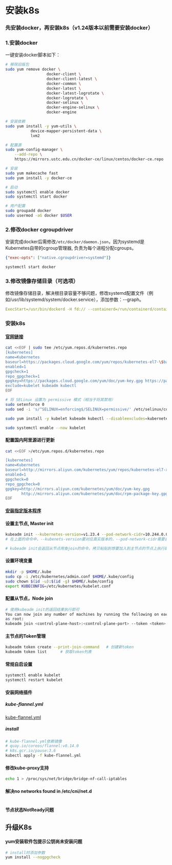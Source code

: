 # 安装k8s

### 先安装docker，再安装k8s（v1.24版本以前需要安装docker）
### 1.安装docker
一键安装docker脚本如下：
```bash
# 移除旧版包
sudo yum remove docker \
                  docker-client \
                  docker-client-latest \
                  docker-common \
                  docker-latest \
                  docker-latest-logrotate \
                  docker-logrotate \
                  docker-selinux \
                  docker-engine-selinux \
                  docker-engine

# 安装依赖
sudo yum install -y yum-utils \
           device-mapper-persistent-data \
           lvm2

# 配置源
sudo yum-config-manager \
    --add-repo \
    https://mirrors.ustc.edu.cn/docker-ce/linux/centos/docker-ce.repo

# 安装
sudo yum makecache fast
sudo yum install -y docker-ce

# 启动
sudo systemctl enable docker
sudo systemctl start docker

# 用户配置
sudo groupadd docker
sudo usermod -aG docker $USER
```

### 2.修改docker cgroupdriver
安装完成docker后需修改`/etc/docker/daemon.json`，因为systemd是Kubernetes自带的cgroup管理器, 负责为每个进程分配cgroups。
```json
{"exec-opts": ["native.cgroupdriver=systemd"]}
```
```bash
systemctl start docker
```

### 3.修改镜像存储目录（可选项）
修改镜像存储目录，解决根目录容量不够问题，修改systemd配置文件（例如/usr/lib/systemd/system/docker.service），添加参数：--graph。
```yaml
ExecStart=/usr/bin/dockerd -H fd:// --containerd=/run/containerd/containerd.sock --graph /data/docker
```

### 安装k8s

#### [官网链接](https://kubernetes.io/zh-cn/docs/setup/production-environment/tools/kubeadm/install-kubeadm/)
```bash
cat <<EOF | sudo tee /etc/yum.repos.d/kubernetes.repo
[kubernetes]
name=Kubernetes
baseurl=https://packages.cloud.google.com/yum/repos/kubernetes-el7-\$basearch
enabled=1
gpgcheck=1
repo_gpgcheck=1
gpgkey=https://packages.cloud.google.com/yum/doc/yum-key.gpg https://packages.cloud.google.com/yum/doc/rpm-package-key.gpg
exclude=kubelet kubeadm kubectl
EOF

# 将 SELinux 设置为 permissive 模式（相当于将其禁用）
sudo setenforce 0
sudo sed -i 's/^SELINUX=enforcing$/SELINUX=permissive/' /etc/selinux/config

sudo yum install -y kubelet kubeadm kubectl --disableexcludes=kubernetes

sudo systemctl enable --now kubelet
```

#### 配置国内阿里源进行更新
```bash
cat <<EOF >/etc/yum.repos.d/kubernetes.repo

[kubernetes]
name=Kubernetes
baseurl=http://mirrors.aliyun.com/kubernetes/yum/repos/kubernetes-el7-x86_64
enabled=1
gpgcheck=0
repo_gpgcheck=0
gpgkey=http://mirrors.aliyun.com/kubernetes/yum/doc/yum-key.gpg
       http://mirrors.aliyun.com/kubernetes/yum/doc/rpm-package-key.gpg
EOF
```

#### [安装指定版本程序](https://github.com/miaoyc666/rd-manual/blob/main/Install/README.md)


#### 设置主节点, Master init
```bash
kubeadm init --kubernetes-version=v1.23.4 --pod-network-cidr=10.244.0.0/16 --apiserver-advertise-address=10.249.192.42
# 在上面的命令中，--kubenets-version要对应真实版本的，--pod-network-cidr需要自己想一个网段，--apiserver-advertise-address这个master的ip，即当前master的IP

# kubeadm init会返回从节点用鱼join的命令，拷贝粘贴到想要加入到主节点的节点上执行即可
```

#### 设置环境变量
```bash
mkdir -p $HOME/.kube
sudo cp -i /etc/kubernetes/admin.conf $HOME/.kube/config
sudo chown $(id -u):$(id -g) $HOME/.kube/config
export KUBECONFIG=/etc/kubernetes/kubelet.conf
```

#### 配置从节点，Node join
```bash
# 使用kubeadm init的返回结果执行即可
You can now join any number of machines by running the following on each node
as root:
kubeadm join <control-plane-host>:<control-plane-port> --token <token> --discovery-token-ca-cert-hash sha256:<hash>
```

#### 主节点的Token管理
```bash
kubeadm token create --print-join-command   # 创建新token
kubeadm token list      # 获取token列表
```

#### 常规自启设置
```bash
systemctl enable kubelet
systemctl restart kubelet
```

#### 安装网络插件
##### kube-flannel.yml
[kube-flannel.yml](https://github.com/miaoyc666/rd-manual/blob/main/K8s/kube-flannel.yml)

##### install
```bash
# kube-flannel.yml依赖镜像 
# quay.io/coreos/flannel:v0.14.0
# k8s.gcr.io/pause:3.6
kubectl apply -f kube-flannel.yml
```

#### 修改kube-proxy支持
```bash
echo 1 > /proc/sys/net/bridge/bridge-nf-call-iptables
```

#### 解决no networks found in /etc/cni/net.d
```bash
```

#### 节点状态NotReady问题


## 升级K8s
#### yum安装软件包提示公钥尚未安装问题
```bash
# install时添加参数
yum install --nogpgcheck
```

